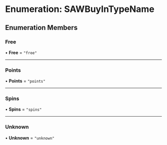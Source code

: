 # Enumeration: SAWBuyInTypeName

## Enumeration Members

### Free

• **Free** = ``"free"``

___

### Points

• **Points** = ``"points"``

___

### Spins

• **Spins** = ``"spins"``

___

### Unknown

• **Unknown** = ``"unknown"``

